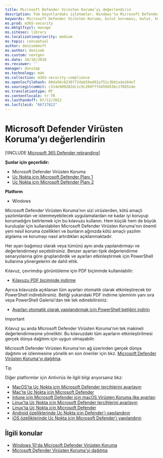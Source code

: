 ```yaml
---
title: Microsoft Defender Virüsten Koruma’yı değerlendirin
description: Tüm boyutlardaki işletmeler, Windows'ta Microsoft Defender Virüsten Koruma tarafından sunulan korumayı değerlendirmek ve test etmek için bu kılavuzu kullanabilir.
keywords: Microsoft Defender Virüsten Koruma, bulut koruması, bulut, kötü amaçlı yazılımdan koruma, güvenlik, defender, değerlendirme, test, koruma, karşılaştırma, gerçek zamanlı koruma
ms.prod: m365-security
ms.mktglfcycl: manage
ms.sitesec: library
ms.localizationpriority: medium
ms.topic: conceptual
author: denisebmsft
ms.author: deniseb
ms.custom: nextgen
ms.date: 10/18/2018
ms.reviewer: ''
manager: dansimp
ms.technology: mde
ms.collection: m365-security-compliance
ms.openlocfilehash: 89da56c0230772dab59ad02a751c3bb1ada164e7
ms.sourcegitcommit: c314e989202dc1c9c260fffd459d53bc1f08514e
ms.translationtype: MT
ms.contentlocale: tr-TR
ms.lasthandoff: 07/12/2022
ms.locfileid: "66717812"
---
```

# <a name="evaluate-microsoft-defender-antivirus"></a>Microsoft Defender Virüsten Koruma’yı değerlendirin

[!INCLUDE [Microsoft 365 Defender rebranding](../../includes/microsoft-defender.md)]


**Şunlar için geçerlidir:**

- Microsoft Defender Virüsten Koruma
- [Uç Nokta için Microsoft Defender Planı 1](https://go.microsoft.com/fwlink/?linkid=2154037)
- [Uç Nokta için Microsoft Defender Planı 2](https://go.microsoft.com/fwlink/?linkid=2154037)

**Platform**
- Windows

Microsoft Defender Virüsten Koruma'nın sizi virüslerden, kötü amaçlı yazılımlardan ve istenmeyebilecek uygulamalardan ne kadar iyi koruyup korumadığını belirlemek için bu kılavuzu kullanın. Hem küçük hem de büyük kuruluşlar için kullanılabilen Microsoft Defender Virüsten Koruma'nın önemli yeni nesil koruma özellikleri ve bunların ağınızda kötü amaçlı yazılım algılama ve korumayı nasıl artırdıkları açıklanmaktadır.

Her ayarı bağımsız olarak veya tümünü aynı anda yapılandırmayı ve değerlendirmeyi seçebilirsiniz. Benzer ayarları tipik değerlendirme senaryolarına göre gruplandırdık ve ayarları etkinleştirmek için PowerShell kullanma yönergelerini de dahil ettik.

Kılavuz, çevrimdışı görüntüleme için PDF biçiminde kullanılabilir:

- [Kılavuzu PDF biçiminde indirme](https://www.microsoft.com/download/details.aspx?id=54795)

Ayrıca kılavuzda açıklanan tüm ayarları otomatik olarak etkinleştirecek bir PowerShell indirebilirsiniz. Betiği yukarıdaki PDF indirme işleminin yanı sıra veya PowerShell Galerisi'dan tek tek edinebilirsiniz:

- [Ayarları otomatik olarak yapılandırmak için PowerShell betiğini indirin](https://www.powershellgallery.com/packages/WindowsDefender_InternalEvaluationSettings)

> [!IMPORTANT]
> Kılavuz şu anda Microsoft Defender Virüsten Koruma'nın tek makineli değerlendirmesine yöneliktir. Bu kılavuzdaki tüm ayarların etkinleştirilmesi gerçek dünya dağıtımı için uygun olmayabilir.
>
> Microsoft Defender Virüsten Koruma'nın ağ üzerinden gerçek dünya dağıtımı ve izlenmesine yönelik en son öneriler için bkz. [Microsoft Defender Virüsten Koruma'yı dağıtma](deploy-manage-report-microsoft-defender-antivirus.md).

> [!TIP]
> Diğer platformlar için Antivirüs ile ilgili bilgi arıyorsanız bkz:
> - [MacOS'ta Uç Nokta için Microsoft Defender tercihlerini ayarlayın](mac-preferences.md)
> - [Mac'te Uç Nokta için Microsoft Defender](microsoft-defender-endpoint-mac.md)
> - [Intune için Microsoft Defender için macOS Virüsten Koruma ilke ayarları](/mem/intune/protect/antivirus-microsoft-defender-settings-macos)
> - [Linux'ta Uç Nokta için Microsoft Defender tercihlerini ayarlayın](linux-preferences.md)
> - [Linux'ta Uç Nokta için Microsoft Defender](microsoft-defender-endpoint-linux.md)
> - [Android özelliklerinde Uç Nokta için Defender’ı yapılandırın](android-configure.md)
> - [iOS özelliklerinde Uç Nokta için Microsoft Defender’ı yapılandırın](ios-configure-features.md)

## <a name="related-topics"></a>İlgili konular

- [Windows 10'da Microsoft Defender Virüsten Koruma](microsoft-defender-antivirus-in-windows-10.md)
- [Microsoft Defender Virüsten Koruma'yi dağıtma](deploy-manage-report-microsoft-defender-antivirus.md)